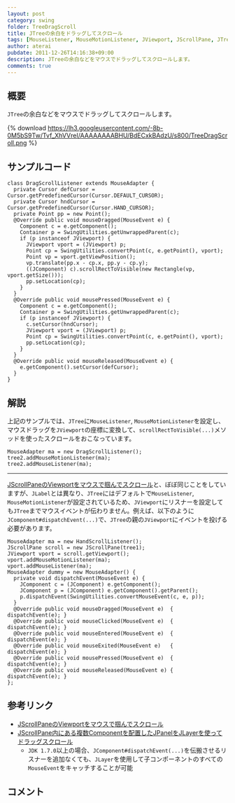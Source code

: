 ```yaml
---
layout: post
category: swing
folder: TreeDragScroll
title: JTreeの余白をドラッグしてスクロール
tags: [MouseListener, MouseMotionListener, JViewport, JScrollPane, JTree, JComponent]
author: aterai
pubdate: 2011-12-26T14:16:38+09:00
description: JTreeの余白などをマウスでドラッグしてスクロールします。
comments: true
---
```

## 概要
`JTree`の余白などをマウスでドラッグしてスクロールします。

{% download https://lh3.googleusercontent.com/-8b-0M5bS9Tw/Tvf_XhVVreI/AAAAAAAABHU/BdECxkBAdzU/s800/TreeDragScroll.png %}

## サンプルコード
<pre class="prettyprint"><code>class DragScrollListener extends MouseAdapter {
  private Cursor defCursor = Cursor.getPredefinedCursor(Cursor.DEFAULT_CURSOR);
  private Cursor hndCursor = Cursor.getPredefinedCursor(Cursor.HAND_CURSOR);
  private Point pp = new Point();
  @Override public void mouseDragged(MouseEvent e) {
    Component c = e.getComponent();
    Container p = SwingUtilities.getUnwrappedParent(c);
    if (p instanceof JViewport) {
      JViewport vport = (JViewport) p;
      Point cp = SwingUtilities.convertPoint(c, e.getPoint(), vport);
      Point vp = vport.getViewPosition();
      vp.translate(pp.x - cp.x, pp.y - cp.y);
      ((JComponent) c).scrollRectToVisible(new Rectangle(vp, vport.getSize()));
      pp.setLocation(cp);
    }
  }
  @Override public void mousePressed(MouseEvent e) {
    Component c = e.getComponent();
    Container p = SwingUtilities.getUnwrappedParent(c);
    if (p instanceof JViewport) {
      c.setCursor(hndCursor);
      JViewport vport = (JViewport) p;
      Point cp = SwingUtilities.convertPoint(c, e.getPoint(), vport);
      pp.setLocation(cp);
    }
  }
  @Override public void mouseReleased(MouseEvent e) {
    e.getComponent().setCursor(defCursor);
  }
}
</code></pre>

## 解説
上記のサンプルでは、`JTree`に`MouseListener`, `MouseMotionListener`を設定し、マウスドラッグを`JViewport`の座標に変換して、`scrollRectToVisible(...)`メソッドを使ったスクロールをおこなっています。

<pre class="prettyprint"><code>MouseAdapter ma = new DragScrollListener();
tree2.addMouseMotionListener(ma);
tree2.addMouseListener(ma);
</code></pre>

- - - -
[JScrollPaneのViewportをマウスで掴んでスクロール](http://ateraimemo.com/Swing/HandScroll.html)と、ぼぼ同じことをしていますが、`JLabel`とは異なり、`JTree`にはデフォルトで`MouseListener`, `MouseMotionListener`が設定されているため、`JViewport`にリスナーを設定しても`JTree`までマウスイベントが伝わりません。例えば、以下のように`JComponent#dispatchEvent(...)`で、`JTree`の親の`JViewport`にイベントを投げる必要があります。

<pre class="prettyprint"><code>MouseAdapter ma = new HandScrollListener();
JScrollPane scroll = new JScrollPane(tree1);
JViewport vport = scroll.getViewport();
vport.addMouseMotionListener(ma);
vport.addMouseListener(ma);
MouseAdapter dummy = new MouseAdapter() {
  private void dispatchEvent(MouseEvent e) {
    JComponent c = (JComponent) e.getComponent();
    JComponent p = (JComponent) e.getComponent().getParent();
    p.dispatchEvent(SwingUtilities.convertMouseEvent(c, e, p));
  }
  @Override public void mouseDragged(MouseEvent e)  { dispatchEvent(e); }
  @Override public void mouseClicked(MouseEvent e)  { dispatchEvent(e); }
  @Override public void mouseEntered(MouseEvent e)  { dispatchEvent(e); }
  @Override public void mouseExited(MouseEvent e)   { dispatchEvent(e); }
  @Override public void mousePressed(MouseEvent e)  { dispatchEvent(e); }
  @Override public void mouseReleased(MouseEvent e) { dispatchEvent(e); }
};
</code></pre>

## 参考リンク
- [JScrollPaneのViewportをマウスで掴んでスクロール](http://ateraimemo.com/Swing/HandScroll.html)
- [JScrollPane内にある複数Componentを配置したJPanelをJLayerを使ってドラッグスクロール](http://ateraimemo.com/Swing/DragScrollLayer.html)
    - `JDK 1.7.0`以上の場合、`JComponent#dispatchEvent(...)`を伝搬させるリスナーを追加なくても、`JLayer`を使用して子コンポーネントのすべての`MouseEvent`をキャッチすることが可能

<!-- dummy comment line for breaking list -->

## コメント
